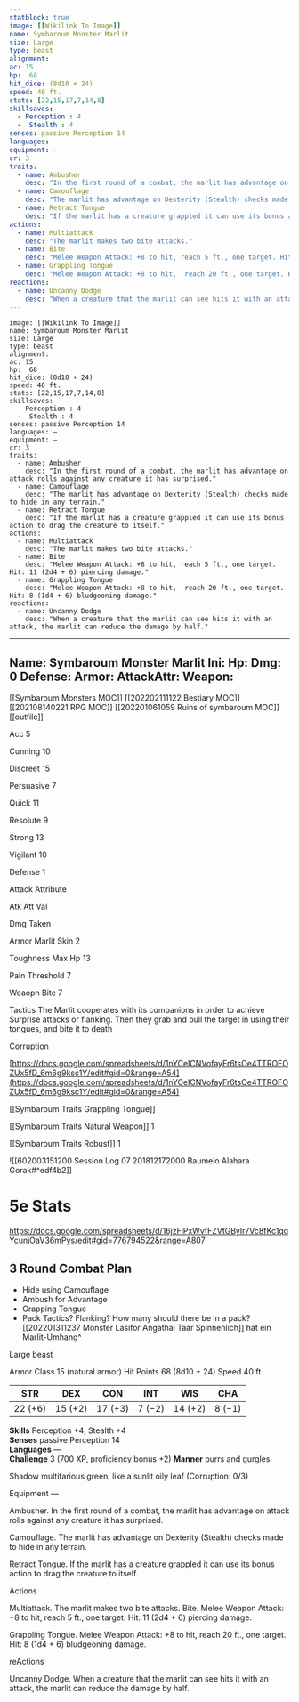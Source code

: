 ```yaml
---
statblock: true
image: [[Wikilink To Image]]
name: Symbaroum Monster Marlit
size: Large
type: beast
alignment:
ac: 15
hp:  68
hit_dice: (8d10 + 24)
speed: 40 ft.
stats: [22,15,17,7,14,8]
skillsaves:
  - Perception : 4
  -  Stealth : 4
senses: passive Perception 14
languages: —
equipment: —
cr: 3
traits:
  - name: Ambusher
    desc: "In the first round of a combat, the marlit has advantage on attack rolls against any creature it has surprised."
  - name: Camouflage
    desc: "The marlit has advantage on Dexterity (Stealth) checks made to hide in any terrain."
  - name: Retract Tongue
    desc: "If the marlit has a creature grappled it can use its bonus action to drag the creature to itself."
actions:
  - name: Multiattack
    desc: "The marlit makes two bite attacks."
  - name: Bite
    desc: "Melee Weapon Attack: +8 to hit, reach 5 ft., one target. Hit: 11 (2d4 + 6) piercing damage."
  - name: Grappling Tongue
    desc: "Melee Weapon Attack: +8 to hit, 	reach 20 ft., one target. Hit: 8 (1d4 + 6) bludgeoning damage."
reactions:
  - name: Uncanny Dodge
    desc: "When a creature that the marlit can see hits it with an attack, the marlit can reduce the damage by half."
---
```

```statblock
image: [[Wikilink To Image]]
name: Symbaroum Monster Marlit
size: Large
type: beast
alignment:
ac: 15
hp:  68
hit_dice: (8d10 + 24)
speed: 40 ft.
stats: [22,15,17,7,14,8]
skillsaves:
  - Perception : 4
  -  Stealth : 4
senses: passive Perception 14
languages: —
equipment: —
cr: 3
traits:
  - name: Ambusher
    desc: "In the first round of a combat, the marlit has advantage on attack rolls against any creature it has surprised."
  - name: Camouflage
    desc: "The marlit has advantage on Dexterity (Stealth) checks made to hide in any terrain."
  - name: Retract Tongue
    desc: "If the marlit has a creature grappled it can use its bonus action to drag the creature to itself."
actions:
  - name: Multiattack
    desc: "The marlit makes two bite attacks."
  - name: Bite
    desc: "Melee Weapon Attack: +8 to hit, reach 5 ft., one target. Hit: 11 (2d4 + 6) piercing damage."
  - name: Grappling Tongue
    desc: "Melee Weapon Attack: +8 to hit, 	reach 20 ft., one target. Hit: 8 (1d4 + 6) bludgeoning damage."
reactions:
  - name: Uncanny Dodge
    desc: "When a creature that the marlit can see hits it with an attack, the marlit can reduce the damage by half."
```
---
Name: Symbaroum Monster Marlit
Ini: 
Hp: 
Dmg: 0
Defense: 
Armor: 
AttackAttr: 
Weapon: 
---
[[Symbaroum Monsters MOC]]
[[202202111122 Bestiary MOC]]
[[202108140221 RPG MOC]]
[[202201061059 Ruins of symbaroum MOC]]
[[outfile]]

Acc 5

Cunning 10

Discreet 15

Persuasive 7

Quick 11

Resolute 9

Strong 13

Vigilant 10

Defense 1

Attack Attribute

Atk Att Val

Dmg Taken

Armor Marlit Skin 2

Toughness Max Hp 13

Pain Threshold 7

Weaopn Bite 7

Tactics The Marlit cooperates with its companions in order to achieve Surprise attacks or flanking. Then they grab and pull the target in using their tongues, and bite it to death

Corruption

[https://docs.google.com/spreadsheets/d/1nYCeICNVofayFr6tsOe4TTROFOZUx5fD_6m6g9ksc1Y/edit#gid=0&range=A54](https://docs.google.com/spreadsheets/d/1nYCeICNVofayFr6tsOe4TTROFOZUx5fD_6m6g9ksc1Y/edit#gid=0&range=A54)

[[Symbaroum Traits Grappling Tongue]]

[[Symbaroum Traits Natural Weapon]] 1

[[Symbaroum Traits Robust]] 1

![[602003151200 Session Log 07 201812172000 Baumelo Alahara Gorak#^edf4b2]]

# 5e Stats 
https://docs.google.com/spreadsheets/d/16jzFlPxWvfFZVtGBylr7Vc8fKc1qqYcunjOaV36mPys/edit#gid=776794522&range=A807
## 3 Round Combat Plan
- Hide using Camouflage
- Ambush for Advantage
- Grapping Tongue
- Pack Tactics? Flanking? How many should there be in a pack?
[[202201311237 Monster Lasifor Angathal Taar Spinnenlich]] hat ein Marlit-Umhang^

Large beast

Armor Class 15 (natural armor)
Hit Points 68 (8d10 + 24) 
Speed 40 ft.

 

| STR     | DEX     | CON     | INT    | WIS     | CHA    |
| ------- | ------- | ------- | ------ | ------- | ------ |
| 22 (+6) | 15 (+2) | 17 (+3) | 7 (−2) | 14 (+2) | 8 (−1) |


 

**Skills** Perception +4, Stealth +4  
**Senses** passive Perception 14  
**Languages** —  
**Challenge** 3 (700 XP, proficiency bonus +2) 
**Manner** purrs and gurgles

Shadow multifarious green, like a sunlit oily leaf (Corruption: 0/3)

Equipment —

 
Ambusher. In the first round of a combat, the marlit has advantage on attack rolls against any creature it has surprised.

Camouflage. The marlit has advantage on Dexterity (Stealth) checks made to hide in any terrain.

Retract Tongue. If the marlit has a creature grappled it can use its bonus action to drag the creature to itself.

Actions

Multiattack. The marlit makes two bite attacks. 
Bite. Melee Weapon Attack: +8 to hit, reach 5 ft., one target. Hit: 11 (2d4 + 6) piercing damage. 

Grappling Tongue. Melee Weapon Attack: +8 to hit, 	reach 20 ft., one target. Hit: 8 (1d4 + 6) bludgeoning damage.

reActions

Uncanny Dodge. When a creature that the marlit can see hits it with an attack, the marlit can reduce the damage by half.

